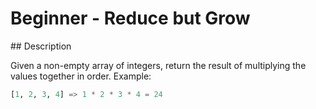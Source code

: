 # Beginner - Reduce but Grow

## Description

Given a non-empty array of integers, return the result of multiplying the values together in order. Example:

```python
[1, 2, 3, 4] => 1 * 2 * 3 * 4 = 24
```
